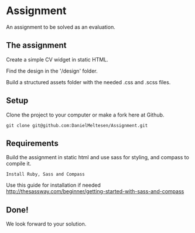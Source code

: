 # Assignment
An assignment to be solved as an evaluation.

## The assignment
Create a simple CV widget in static HTML.

Find the design in the '/design' folder.

Build a structured assets folder with the needed .css and .scss files.

## Setup
Clone the project to your computer or make a fork here at Github.
```
git clone git@github.com:DanielMeltesen/Assignment.git
```
## Requirements
Build the assignment in static html and use sass for styling, and compass to compile it.
```
Install Ruby, Sass and Compass
```
Use this guide for installation if needed http://thesassway.com/beginner/getting-started-with-sass-and-compass

## Done!
We look forward to your solution.